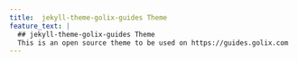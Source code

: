 ```yaml
---
title:  jekyll-theme-golix-guides Theme
feature_text: |
  ## jekyll-theme-golix-guides Theme
  This is an open source theme to be used on https://guides.golix.com
---
```

